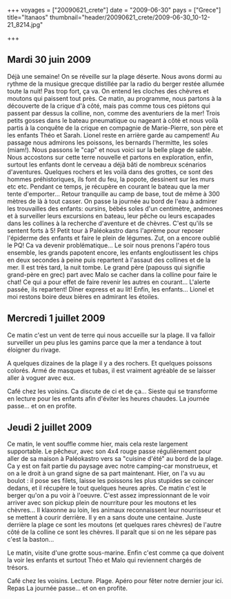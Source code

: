 +++
voyages = ["20090621_crete"]
date = "2009-06-30"
pays = ["Grece"]
title="Itanaos"
thumbnail="header/20090621_crete/2009-06-30_10-12-21_8214.jpg"

+++

## Mardi 30 juin 2009

Déjà une semaine!  On se réveille sur la plage déserte. Nous avons dormi au rythme de la musique grecque distillée par la radio du berger restée allumée toute la nuit! Pas trop fort, ça va. On entend les cloches des chèvres et moutons qui paissent tout près. Ce matin, au programme, nous partons à la découverte de la crique d'à côté, mais pas comme tous ces piétons qui passent par dessus la colline, non, comme des aventuriers de la mer! Trois petits gosses dans le bateau pneumatique ou nageant à côté et nous voilà partis à la conquête de la crique en compagnie de Marie-Pierre, son père et les enfants Théo et Sarah. Lionel reste en arrière garde au campement! Au passage nous admirons les poissons, les bernards l'hermitte, les soles (miam!). Nous passons le "cap" et nous voici sur la belle plage de sable. Nous accostons sur cette terre nouvelle et partons en exploration, enfin, surtout les enfants dont le cerveau a déjà bâti de nombreux scénarios d'aventures. Quelques rochers et les voilà dans des grottes, ce sont des hommes préhistoriques, ils font du feu, la popote, dessinent sur les murs etc etc. Pendant ce temps, je récupère en courant le bateau que la mer tente d'emporter... Retour tranquille au camp de base, tout de même à 300 mètres de là à tout casser.
On passe la journée au bord de l'eau à admirer les trouvailles des enfants: oursins, bébés soles d'un centimètre, anémones et à surveiller leurs excursions en bateau, leur pêche ou leurs escapades dans les collines à la recherche d'aventure et de chèvres. C'est qu'ils se sentent forts à 5! Petit tour à Paléokastro dans l'aprème pour reposer l'épiderme des enfants et faire le plein de légumes. Zut, on a encore oublié le PQ! Ca va devenir problématique...
Le soir nous prenons l'apéro tous ensemble, les grands papotent encore, les enfants engloutissent les chips en deux secondes à peine puis repartent à l'assaut des collines et de la mer. Il est très tard, la nuit tombe. Le grand père (papouss qui signifie grand-père en grec) part avec Malo se cacher dans la colline pour faire le chat! Ce qui a pour effet de faire revenir les autres en courant... L'alerte passée, ils repartent! Dîner express et au lit! Enfin, les enfants... Lionel et moi restons boire deux bières en admirant les étoiles.

## Mercredi 1 juillet 2009

Ce matin c'est un vent de terre qui nous accueille sur la plage. Il va falloir surveiller un peu plus les gamins parce que la mer a tendance à tout éloigner du rivage.

A quelques dizaines de la plage il y a des rochers. Et quelques poissons colorés. Armé de masques et tubas, il est vraiment agréable de se laisser aller à voguer avec eux.

Café chez les voisins. Ca discute de ci et de ça...
Sieste qui se transforme en lecture pour les enfants afin d'éviter les heures chaudes.
La journée passe... et on en profite.

## Jeudi 2 juillet 2009

Ce matin, le vent souffle comme hier, mais cela reste largement supportable. Le pêcheur, avec son 4x4 rouge passe régulièrement pour aller de sa maison à  Paléokastro vers sa "cuisine d'été" au bord de la plage. Ca y est on fait partie du paysage avec notre camping-car monstrueux, et on a le droit à un grand signe de sa part maintenant. Hier, on l'a vu au boulot : il pose ses filets, laisse les poissons les plus stupides se coincer dedans, et il récupère le tout quelques heures après. Ce matin c'est le berger qu'on a pu voir à l'oeuvre.  C'est assez impressionnant de le voir arriver avec son pickup plein de nourriture pour les moutons et les chèvres... Il klaxonne au loin, les animaux reconnaissent leur nourrisseur et se mettent à courir derrière. Il y en a sans doute une centaine. Juste derrière la plage ce sont les moutons (et quelques rares chèvres) de l'autre côté de la colline ce sont les chèvres. Il paraît que si on ne les sépare pas c'est la baston...
   
Le matin, visite d'une grotte sous-marine. Enfin c'est comme ça que doivent la voir les enfants et surtout Théo et Malo qui reviennent chargés de trésors.

Café chez les voisins. Lecture. Plage. Apéro pour fêter notre dernier jour ici. Repas
La journée passe... et on en profite.


